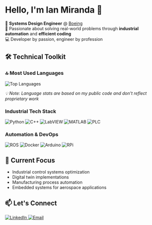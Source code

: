 # Hello, I'm Ian Miranda 👋

🏢 **Systems Design Engineer** @ [Boeing](https://www.boeing.com/)  
🎯 Passionate about solving real-world problems through **industrial automation** and **efficient coding**  
💻 Developer by passion, engineer by profession  

## 🛠️ Technical Toolkit

### 🔝 Most Used Languages
![Top Languages](https://github-readme-stats.vercel.app/api/top-langs/?username=YOUR-GITHUB-USERNAME&layout=compact&theme=algolia&hide_border=true&langs_count=6&exclude_repo=repo1,repo2)

*💡 Note: Language stats are based on my public code and don't reflect proprietary work*

### Industrial Tech Stack
<p align="left">
  <img src="https://img.shields.io/badge/Python-3776AB?style=for-the-badge&logo=python&logoColor=white" alt="Python">
  <img src="https://img.shields.io/badge/C%2B%2B-00599C?style=for-the-badge&logo=c%2B%2B&logoColor=white" alt="C++">
  <img src="https://img.shields.io/badge/LabVIEW-FFDB00?style=for-the-badge&logo=labview&logoColor=black" alt="LabVIEW">
  <img src="https://img.shields.io/badge/Matlab-0076A8?style=for-the-badge&logo=mathworks&logoColor=white" alt="MATLAB">
  <img src="https://img.shields.io/badge/PLC%20Programming-008FBD?style=for-the-badge&logo=siemens&logoColor=white" alt="PLC">
</p>

### Automation & DevOps
<p align="left">
  <img src="https://img.shields.io/badge/ROS-22314E?style=for-the-badge&logo=ros&logoColor=white" alt="ROS">
  <img src="https://img.shields.io/badge/Docker-2496ED?style=for-the-badge&logo=docker&logoColor=white" alt="Docker">
  <img src="https://img.shields.io/badge/Arduino-00979D?style=for-the-badge&logo=arduino&logoColor=white" alt="Arduino">
  <img src="https://img.shields.io/badge/Raspberry%20Pi-A22846?style=for-the-badge&logo=raspberrypi&logoColor=white" alt="RPi">
</p>

## 🚀 Current Focus
- Industrial control systems optimization
- Digital twin implementations
- Manufacturing process automation
- Embedded systems for aerospace applications

## 📫 Let's Connect
<p align="left">
  <a href="https://linkedin.com/in/ianfmir">
    <img src="https://img.shields.io/badge/LinkedIn-0077B5?style=for-the-badge&logo=linkedin&logoColor=white" alt="LinkedIn">
  </a>
  <a href="mailto:ianfmir@gmail.com">
    <img src="https://img.shields.io/badge/Email-D14836?style=for-the-badge&logo=gmail&logoColor=white" alt="Email">
  </a>
</p>
